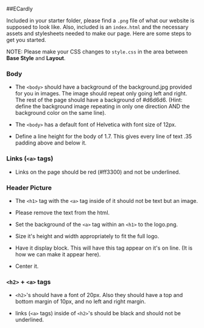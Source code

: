##ECardly

Included in your starter folder, please find a `.png` file of what our website is supposed to look like.  Also, included is an `index.html` and the necessary assets and stylesheets needed to make our page.  Here are some steps to get you started.

NOTE: Please make your CSS changes to `style.css` in the area between **Base Style** and **Layout**.  

### Body

* The `<body>` should have a background of the background.jpg provided for you in images.  The image should repeat only going left and right.  The rest of the page should have a background of #d6d6d6. (Hint: define the background image repeating in only one direction AND the background color on the same line).

* The `<body>` has a default font of Helvetica with font size of 12px.

* Define a line height for the body of 1.7.  This gives every line of text .35 padding above and below it.

### Links (`<a>` tags)

* Links on the page should be red (#ff3300) and not be underlined.

### Header Picture

* The `<h1>` tag with the `<a>` tag inside of it should not be text but an image.

* Please remove the text from the html.

* Set the background of the `<a>` tag within an `<h1>` to the logo.png.

* Size it's height and width appropriately to fit the full logo.

* Have it display block.  This will have this tag appear on it's on line.  (It is how we can make it appear here).

* Center it.  

### `<h2>` + `<a>` tags

* `<h2>`'s should have a font of 20px.  Also they should have a top and bottom margin of 10px, and no left and right margin.

* links (`<a>` tags) inside of `<h2>`'s should be black and should not be underlined.  
